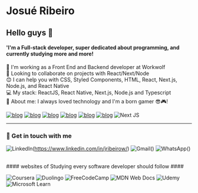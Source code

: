 <h1 align="left">Josué Ribeiro</h1>

<h2 align="left">Hello guys 👋</h2>
<h4 align="left">'I'm a Full-stack developer, super dedicated about programming, and currently studying more and more!</h4>


🚀   I'm working as a Front End and Backend developer at Workwolf<br>
💜   Looking to collaborate on projects with React/Next/Node<br>
😊   I can help you with CSS, Styled Components, HTML, React, Next.js, Node.js, and React Native<br>
💻   My stack: ReactJS, React Native, Next.js, Node.js and Typescript<br>
💬   About me: I always loved technology and I'm a born gamer 😎🎮!<br>

[![blog](https://img.shields.io/badge/HTML5-E34F26?style=for-the-badge&logo=html5&logoColor=white)](hyperlink)
[![blog](https://img.shields.io/badge/CSS3-1572B6?style=for-the-badge&logo=css3&logoColor=white)](hyperlink)
[![blog](https://img.shields.io/badge/JavaScript-F7DF1E?style=for-the-badge&logo=javascript&logoColor=black)](hyperlink)
[![blog](https://img.shields.io/badge/TypeScript-007ACC?style=for-the-badge&logo=typescript&logoColor=white)](hyperlink)
[![blog](https://img.shields.io/badge/Node.js-43853D?style=for-the-badge&logo=node.js&logoColor=white)](hyperlink)
[![blog](https://img.shields.io/badge/React-20232A?style=for-the-badge&logo=react&logoColor=61DAFB)](hyperlink)
![Next JS](https://img.shields.io/badge/Next-black?style=for-the-badge&logo=next.js&logoColor=white)
<hr>

<h3 align="left">📧 Get in touch with me</h3>

![LinkedIn](https://img.shields.io/badge/linkedin-%230077B5.svg?style=for-the-badge&logo=linkedin&logoColor=white)(https://www.linkedin.com/in/jribeirow/)
![Gmail](https://img.shields.io/badge/Gmail-D14836?style=for-the-badge&logo=gmail&logoColor=white)()
![WhatsApp](https://img.shields.io/badge/WhatsApp-25D366?style=for-the-badge&logo=whatsapp&logoColor=white)()

<br/>
#### websites of Studying every software developer should follow ####

![Coursera](https://img.shields.io/badge/Coursera-%230056D2.svg?style=for-the-badge&logo=Coursera&logoColor=white)
![Duolingo](https://img.shields.io/badge/Duolingo-%234DC730.svg?style=for-the-badge&logo=Duolingo&logoColor=white)
![FreeCodeCamp](https://img.shields.io/badge/Freecodecamp-%23123.svg?&style=for-the-badge&logo=freecodecamp&logoColor=green)
![MDN Web Docs](https://img.shields.io/badge/MDN_Web_Docs-black?style=for-the-badge&logo=mdnwebdocs&logoColor=white)
![Udemy](https://img.shields.io/badge/Udemy-A435F0?style=for-the-badge&logo=Udemy&logoColor=white)
![Microsoft Learn](https://img.shields.io/badge/Microsoft_Learn-258ffa?style=for-the-badge&logo=microsoft&logoColor=white)
